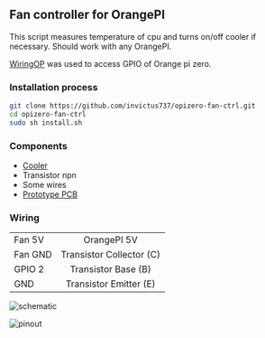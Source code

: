 
## Fan controller for OrangePI
This script measures temperature of cpu and turns on/off cooler if necessary.
Should work with any OrangePI.

[WiringOP](https://github.com/orangepi-xunlong/wiringOP.git) was used to access GPIO of Orange pi zero.


### Installation process
```bash
git clone https://github.com/invictus737/opizero-fan-ctrl.git
cd opizero-fan-ctrl
sudo sh install.sh
```

### Components
* [Cooler](http://ali.pub/4f1j47)
* Transistor npn
* Some wires
* [Prototype PCB](http://ali.pub/4f1npv)

### Wiring
|               |                           |
| ------------- |:-------------------------:|
| Fan 5V        | OrangePI 5V               |
| Fan GND       | Transistor Collector (C)  |
| GPIO 2        | Transistor Base (B)       | 
| GND           | Transistor Emitter (E)    |

![schematic](https://github.com/invictus737/opizero-fan-ctrl/blob/master/img/schematica.png?raw=true)

![pinout](https://github.com/invictus737/opizero-fan-ctrl/blob/master/img/1033818249.jpg?raw=true)



